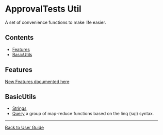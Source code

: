 <!--
GENERATED FILE - DO NOT EDIT
This file was generated by [MarkdownSnippets](https://github.com/SimonCropp/MarkdownSnippets).
Source File: /approvaltests-util/docs/mdsource/README.source.md
To change this file edit the source file and then run MarkdownSnippets.
-->

<a id="top"></a>

# ApprovalTests Util
A set of convenience functions to make life easier.

<!-- toc -->
## Contents

  * [Features](#features)
  * [BasicUtils](#basicutils)<!-- endtoc -->

## Features
[New Features documented here](Features.md#top)

## BasicUtils

* [Strings](StringUtils.md#top)
* [Query](Queryable.md#top) a group of map-reduce functions based on the linq (sql) syntax.

---

[Back to User Guide](README.md#top)
